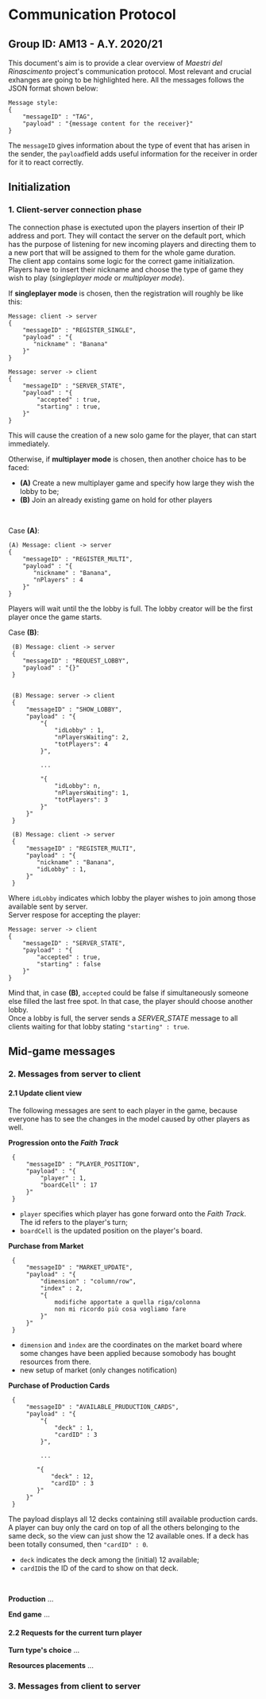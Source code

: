 # Communication Protocol
## Group ID: AM13 - A.Y. 2020/21

 This document's aim is to provide a clear overview of _Maestri del Rinascimento_ project's communication protocol. Most relevant and crucial exhanges are going to be highlighted here. All the messages follows the JSON format shown below:

 ```
 Message style:
 {
     "messageID" : "TAG",
     "payload" : "{message content for the receiver}"
 }
 ```
 The ```messageID``` gives information about the type of event that has arisen in the sender, the ```payload```field adds useful information for the receiver in order for it to react correctly.

## Initialization
### 1. Client-server connection phase
 The connection phase is exectuted upon the players insertion of their IP address and port. They will contact the server on the default port, which has the purpose of listening for new incoming players and directing them to a new port that will be assigned to them for the whole game duration.<br/>
 The client app contains some logic for the correct game initialization. Players have to insert their nickname and choose the type of game they wish to play (_singleplayer mode_ or _multiplayer mode_).<br/>

 If **singleplayer mode** is chosen, then the registration will roughly be like this:
 ```
 Message: client -> server
 {
     "messageID" : "REGISTER_SINGLE",
     "payload" : "{
        "nickname" : "Banana"
     }"
 }

 Message: server -> client
 {
     "messageID" : "SERVER_STATE",
     "payload" : "{
         "accepted" : true,
         "starting" : true,
     }"
 }
 ```
 This will cause the creation of a new solo game for the player, that can start immediately.<br/>

 Otherwise, if **multiplayer mode** is chosen, then another choice has to be faced:<br/>
 * **(A)** Create a new multiplayer game and specify how large they wish the lobby to be;
 *  **(B)** Join an already existing game on hold for other players
 <br/>

 Case **(A)**:
 
 ```
 (A) Message: client -> server
 {
     "messageID" : "REGISTER_MULTI",
     "payload" : "{
        "nickname" : "Banana",
        "nPlayers" : 4
     }"
 } 
```
Players will wait until the the lobby is full. The lobby creator will be the first player once the game starts.
 <br/>

 Case **(B)**:

``` 
 (B) Message: client -> server
 {
    "messageID" : "REQUEST_LOBBY",
    "payload" : "{}"
 }
 

 (B) Message: server -> client
 {
     "messageID" : "SHOW_LOBBY",
     "payload" : "{
         "{
             "idLobby" : 1,
             "nPlayersWaiting": 2,
             "totPlayers": 4
         }",

         ...

         "{
             "idLobby": n,
             "nPlayersWaiting": 1,
             "totPlayers": 3
         }"
     }"
 }

 (B) Message: client -> server
 {
     "messageID" : "REGISTER_MULTI",
     "payload" : "{
        "nickname" : "Banana",
        "idLobby" : 1,
     }"
 }
 ```
 Where ```idLobby``` indicates which lobby the player wishes to join among those available sent by server. <br/>
 Server respose for accepting the player:
 ```
 Message: server -> client
 {
     "messageID" : "SERVER_STATE",
     "payload" : "{
         "accepted" : true,
         "starting" : false
     }"
 }
```
 Mind that, in case **(B)**, ```accepted``` could be false if simultaneously someone else filled the last free spot. In that case, the player should choose another lobby.<br/>
 Once a lobby is full, the server sends a *SERVER_STATE* message to all clients waiting for that lobby stating ```"starting" : true```.
 
## Mid-game messages
### 2. Messages from server to client
#### 2.1 Update client view
The following messages are sent to each player in the game, because everyone has to see the changes in the model caused by other players as well.
<br/>

**Progression onto the _Faith Track_**
```
 {
     "messageID" : “PLAYER_POSITION",
     "payload" : "{
         "player" : 1,
         "boardCell" : 17
     }"
 }
```
* ```player``` specifies which player has gone forward onto the _Faith Track_. The id refers to the player's turn;
* ```boardCell``` is the updated position on the player's board.

**Purchase from Market**
```
 {
     "messageID" : "MARKET_UPDATE",
     "payload" : "{
         "dimension" : "column/row",
         "index" : 2,
         "{
             modifiche apportate a quella riga/colonna
             non mi ricordo più cosa vogliamo fare
         }"
     }"
 }
```
* ```dimension``` and ```ìndex``` are the coordinates on the market board where some changes have been applied because somobody has bought resources from there.
* new setup of market (only changes notification)

**Purchase of Production Cards**
```
 {
     "messageID" : "AVAILABLE_PRUDUCTION_CARDS",
     "payload" : "{
         "{
             "deck" : 1,
             "cardID" : 3
         }",

         ...

        "{
            "deck" : 12,
            "cardID" : 3
        }"
     }"
 }
```
The payload displays all 12 decks containing still available production cards. A player can buy only the card on top of all the others belonging to the same deck, so the view can just show the 12 available ones. If a deck has been totally consumed, then ```"cardID" : 0```.
* ```deck``` indicates the deck among the (initial) 12 available;
* ```cardID```is the ID of the card to show on that deck.
<br/>

**Production**
...

**End game**
...

#### 2.2 Requests for the current turn player
**Turn type's choice**
...

**Resources placements**
...

### 3. Messages from client to server
